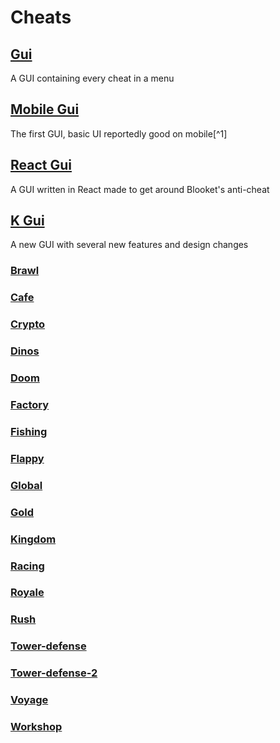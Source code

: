 # Cheats

## [Gui](gui.js)
A GUI containing every cheat in a menu

## [Mobile Gui](mobileGui.js)
The first GUI, basic UI reportedly good on mobile[^1]

## [React Gui](reactGui.js)
A GUI written in React made to get around Blooket's anti-cheat

## [K Gui](KGui.js)
A new GUI with several new features and design changes

### [Brawl](brawl)

### [Cafe](cafe)

### [Crypto](crypto)

### [Dinos](dinos)

### [Doom](doom)

### [Factory](factory)

### [Fishing](fishing)

### [Flappy](flappy)

### [Global](global)

### [Gold](gold)

### [Kingdom](kingdom)

### [Racing](racing)

### [Royale](royale)

### [Rush](rush)

### [Tower-defense](tower-defense)

### [Tower-defense-2](tower-defense-2)

### [Voyage](voyage)

### [Workshop](workshop)
